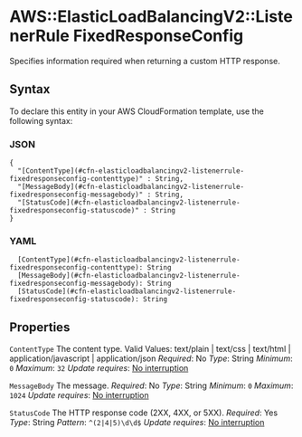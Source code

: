 # AWS::ElasticLoadBalancingV2::ListenerRule FixedResponseConfig<a name="aws-properties-elasticloadbalancingv2-listenerrule-fixedresponseconfig"></a>

Specifies information required when returning a custom HTTP response\.

## Syntax<a name="aws-properties-elasticloadbalancingv2-listenerrule-fixedresponseconfig-syntax"></a>

To declare this entity in your AWS CloudFormation template, use the following syntax:

### JSON<a name="aws-properties-elasticloadbalancingv2-listenerrule-fixedresponseconfig-syntax.json"></a>

```
{
  "[ContentType](#cfn-elasticloadbalancingv2-listenerrule-fixedresponseconfig-contenttype)" : String,
  "[MessageBody](#cfn-elasticloadbalancingv2-listenerrule-fixedresponseconfig-messagebody)" : String,
  "[StatusCode](#cfn-elasticloadbalancingv2-listenerrule-fixedresponseconfig-statuscode)" : String
}
```

### YAML<a name="aws-properties-elasticloadbalancingv2-listenerrule-fixedresponseconfig-syntax.yaml"></a>

```
  [ContentType](#cfn-elasticloadbalancingv2-listenerrule-fixedresponseconfig-contenttype): String
  [MessageBody](#cfn-elasticloadbalancingv2-listenerrule-fixedresponseconfig-messagebody): String
  [StatusCode](#cfn-elasticloadbalancingv2-listenerrule-fixedresponseconfig-statuscode): String
```

## Properties<a name="aws-properties-elasticloadbalancingv2-listenerrule-fixedresponseconfig-properties"></a>

`ContentType`  <a name="cfn-elasticloadbalancingv2-listenerrule-fixedresponseconfig-contenttype"></a>
The content type\.
Valid Values: text/plain \| text/css \| text/html \| application/javascript \| application/json
*Required*: No
*Type*: String
*Minimum*: `0`
*Maximum*: `32`
*Update requires*: [No interruption](https://docs.aws.amazon.com/AWSCloudFormation/latest/UserGuide/using-cfn-updating-stacks-update-behaviors.html#update-no-interrupt)

`MessageBody`  <a name="cfn-elasticloadbalancingv2-listenerrule-fixedresponseconfig-messagebody"></a>
The message\.
*Required*: No
*Type*: String
*Minimum*: `0`
*Maximum*: `1024`
*Update requires*: [No interruption](https://docs.aws.amazon.com/AWSCloudFormation/latest/UserGuide/using-cfn-updating-stacks-update-behaviors.html#update-no-interrupt)

`StatusCode`  <a name="cfn-elasticloadbalancingv2-listenerrule-fixedresponseconfig-statuscode"></a>
The HTTP response code \(2XX, 4XX, or 5XX\)\.
*Required*: Yes
*Type*: String
*Pattern*: `^(2|4|5)\d\d$`
*Update requires*: [No interruption](https://docs.aws.amazon.com/AWSCloudFormation/latest/UserGuide/using-cfn-updating-stacks-update-behaviors.html#update-no-interrupt)
